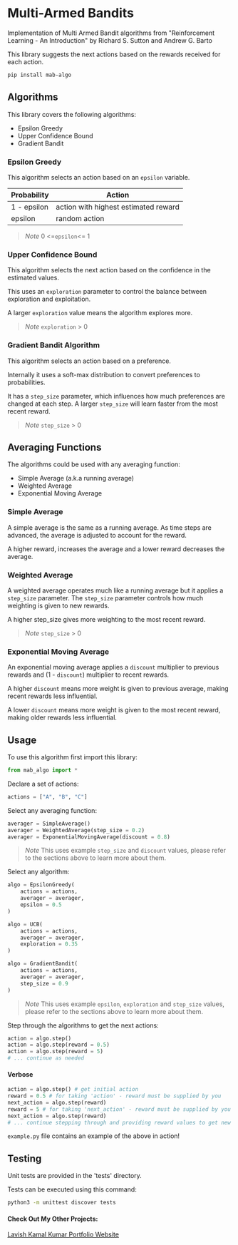 # Multi-Armed Bandits
Implementation of Multi Armed Bandit algorithms from "Reinforcement Learning - An Introduction" by Richard S. Sutton and Andrew G. Barto

This library suggests the next actions based on the rewards received for each action.

```bash
pip install mab-algo
```

## Algorithms

This library covers the following algorithms:
- Epsilon Greedy
- Upper Confidence Bound
- Gradient Bandit

### Epsilon Greedy

This algorithm selects an action based on an `epsilon` variable.

| Probability | Action | 
| ----------- | -------|
| 1 - epsilon | action with highest estimated reward |
| epsilon | random action|

> *Note* 0 <=`epsilon`<= 1

### Upper Confidence Bound 

This algorithm selects the next action based on the confidence in the estimated values. 

This uses an `exploration` parameter to control the balance between exploration and exploitation.

A larger `exploration` value means the algorithm explores more.

> *Note* `exploration` > 0

### Gradient Bandit Algorithm

This algorithm selects an action based on a preference.

Internally it uses a soft-max distribution to convert preferences to probabilities.

It has a `step_size` parameter, which influences how much preferences are changed at each step.
A larger `step_size` will learn faster from the most recent reward.

> *Note* `step_size` > 0

## Averaging Functions

The algorithms could be used with any averaging function:

- Simple Average (a.k.a running average)
- Weighted Average
- Exponential Moving Average

### Simple Average

A simple average is the same as a running average.
As time steps are advanced, the average is adjusted to account for the reward.

A higher reward, increases the average and a lower reward decreases the average.

### Weighted Average

A weighted average operates much like a running average but it applies a `step_size` parameter.
The `step_size` parameter controls how much weighting is given to new rewards.

A higher step_size gives more weighting to the most recent reward.

> *Note* `step_size` > 0

### Exponential Moving Average

An exponential moving average applies a `discount` multiplier to previous rewards and (1 - `discount`) multiplier to recent rewards.

A higher `discount` means more weight is given to previous average, making recent rewards less influential.

A lower `discount` means more weight is given to the most recent reward, making older rewards less influential.

## Usage

To use this algorithm first import this library:
```python
from mab_algo import *
```

Declare a set of actions:

```python
actions = ["A", "B", "C"]
```

Select any averaging function:

```python
averager = SimpleAverage()
averager = WeightedAverage(step_size = 0.2)
averager = ExponentialMovingAverage(discount = 0.8)
```
> *Note* This uses example `step_size` and `discount` values, please refer to the sections above to learn more about them.

Select any algorithm:

```python
algo = EpsilonGreedy(
    actions = actions,
    averager = averager,
    epsilon = 0.5
)

algo = UCB(
    actions = actions,
    averager = averager,
    exploration = 0.35
)

algo = GradientBandit(
    actions = actions,
    averager = averager, 
    step_size = 0.9
)
```

> *Note* This uses example `epsilon`, `exploration` and `step_size` values, please refer to the sections above to learn more about them.

Step through the algorithms to get the next actions:

```python
action = algo.step() 
action = algo.step(reward = 0.5)
action = algo.step(reward = 5)
# ... continue as needed
```



#### Verbose
```python
action = algo.step() # get initial action
reward = 0.5 # for taking 'action' - reward must be supplied by you 
next_action = algo.step(reward)
reward = 5 # for taking 'next_action' - reward must be supplied by you
next_action = algo.step(reward)
# ... continue stepping through and providing reward values to get new actions...
```

`example.py` file contains an example of the above in action!

## Testing

Unit tests are provided in the 'tests' directory.

Tests can be executed using this command:

```bash
python3 -m unittest discover tests
```

#### Check Out My Other Projects:
[Lavish Kamal Kumar Portfolio Website](https://lavish-kumar.com)
